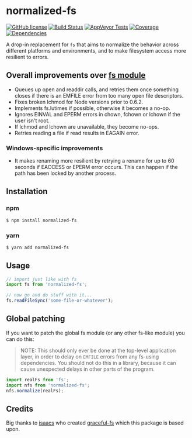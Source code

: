 # normalized-fs

[![GitHub license](https://img.shields.io/badge/license-ISC-blue.svg?style=flat-square)](https://github.com/mekwall/normalized-fs/blob/master/LICENSE)
[![Build Status](https://img.shields.io/circleci/project/github/mekwall/normalized-fs.svg?style=flat-square)](https://circleci.com/gh/mekwall/normalized-fs)
[![AppVeyor Tests](https://img.shields.io/appveyor/tests/NZSmartie/coap-net-iu0to.svg?style=flat-square)](https://ci.appveyor.com/project/mekwall/normalized-fs)
[![Coverage](https://img.shields.io/codecov/c/github/mekwall/normalized-fs/master.svg?style=flat-square)](https://codecov.io/github/mekwall/normalized-fs?branch=master)
[![Dependencies](https://img.shields.io/librariesio/github/mekwall/normalized-fs.svg?style=flat-square)](https://github.com/mekwall/normalized-fs)

A drop-in replacement for `fs` that aims to normalize the behavior across different platforms and environments, and to make filesystem access more resilient to errors.

## Overall improvements over [fs module](https://nodejs.org/api/fs.html)

- Queues up open and readdir calls, and retries them once something closes if there is an EMFILE error from too many open file descriptors.
- Fixes broken lchmod for Node versions prior to 0.6.2.
- Implements fs.lutimes if possible, otherwise it becomes a no-op.
- Ignores EINVAL and EPERM errors in chown, fchown or lchown if the user isn't root.
- If lchmod and lchown are unavailable, they become no-ops.
- Retries reading a file if read results in EAGAIN error.

### Windows-specific improvements

- It makes renaming more resilient by retrying a rename for up to 60 seconds if EACCESS or EPERM error occurs. This can happen if the path has been locked by another process.

## Installation

### npm

```bash
$ npm install normalized-fs
```

### yarn

```bash
$ yarn add normalized-fs
```

## Usage

```typescript
// import just like with fs
import fs from 'normalized-fs';

// now go and do stuff with it...
fs.readFileSync('some-file-or-whatever');
```

## Global patching

If you want to patch the global fs module (or any other fs-like module) you can do this:

> NOTE: This should only ever be done at the top-level application layer, in order to delay on `EMFILE` errors from any fs-using dependencies. You should not do this in a library, because it can cause unexpected delays in other parts of the program.

```typescript
import realFs from 'fs';
import nfs from 'normalized-fs';
nfs.normalize(realFs);
```

## Credits

Big thanks to [isaacs](https://github.com/isaacs) who created [graceful-fs](https://github.com/isaacs/node-graceful-fs) which this package is based upon.
